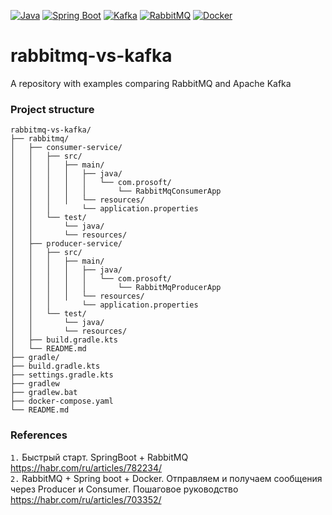[![Java](https://img.shields.io/badge/Java-E43222??style=for-the-badge&logo=openjdk&logoColor=FFFFFF)](https://www.java.com/)
[![Spring Boot](https://img.shields.io/badge/Spring_Boot-FFFFFF??style=for-the-badge&logo=Spring)](https://spring.io/projects/spring-boot/)
[![Kafka](https://img.shields.io/badge/Kafka-000000??style=for-the-badge&logo=apachekafka)](https://kafka.apache.org/)
[![RabbitMQ](https://img.shields.io/badge/RabbitMQ-FFFFFF??style=for-the-badge&logo=rabbitmq)](https://www.rabbitmq.com/)
[![Docker](https://img.shields.io/badge/Docker-0E2B62??style=for-the-badge&logo=Docker&logoColor=FFFFFF)](https://www.docker.com/)
# rabbitmq-vs-kafka
A repository with examples comparing RabbitMQ and Apache Kafka

### Project structure
```
rabbitmq-vs-kafka/
├── rabbitmq/
│   ├── consumer-service/
│   │   ├── src/
│   │   │   ├── main/
│   │   │   │   ├── java/
│   │   │   │   │   └── com.prosoft/
│   │   │   │   │       └── RabbitMqConsumerApp
│   │   │   │   └── resources/
│   │   │       └── application.properties
│   │   └── test/
│   │       └── java/
│   │       └── resources/
│   ├── producer-service/
│   │   ├── src/
│   │   │   ├── main/
│   │   │   │   ├── java/
│   │   │   │   │   └── com.prosoft/
│   │   │   │   │       └── RabbitMqProducerApp
│   │   │   │   └── resources/
│   │   │       └── application.properties
│   │   └── test/
│   │       └── java/
│   │       └── resources/
│   ├── build.gradle.kts
│   └── README.md
├── gradle/
├── build.gradle.kts
├── settings.gradle.kts
├── gradlew
├── gradlew.bat
├── docker-compose.yaml
└── README.md
```

### References


`1.` Быстрый старт. SpringBoot + RabbitMQ https://habr.com/ru/articles/782234/  
`2.` RabbitMQ + Spring boot + Docker. Отправляем и получаем сообщения через Producer и Consumer. Пошаговое руководство https://habr.com/ru/articles/703352/   
